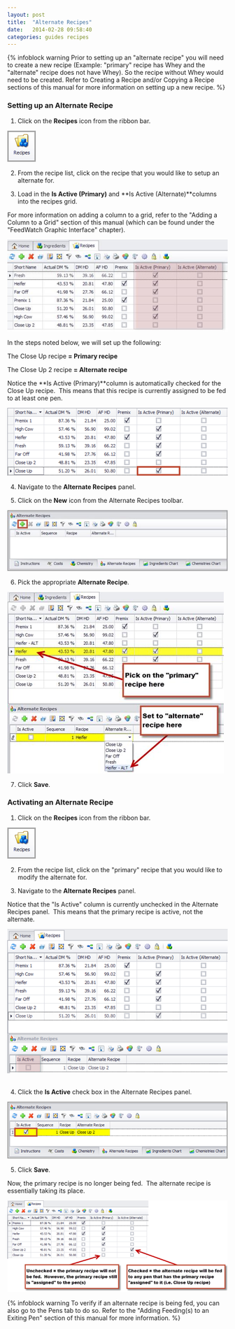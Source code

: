 ```yaml
---
layout: post
title:  "Alternate Recipes"
date:   2014-02-28 09:58:40
categories: guides recipes
---
```


{% infoblock warning Prior to setting up an "alternate recipe" you will need to create a new recipe (Example: "primary" recipe has Whey and the "alternate" recipe does not have Whey). So the recipe without Whey would need to be created. Refer to Creating a Recipe and/or Copying a Recipe sections of this manual for more information on setting up a new recipe. %}


### Setting up an Alternate Recipe

1. Click on the **Recipes** icon from the ribbon bar.

  ![](/assets/images/image129.png)

2. From the recipe list, click on the recipe that you would like
to setup an alternate for.

3. Load in the **Is Active (Primary)** and **Is Active
(Alternate)**columns into the recipes grid.

  For more information on adding a column to a grid, refer to the "Adding a Column to a Grid" section of this manual (which can be found under the "FeedWatch Graphic Interface" chapter).

  ![](/assets/images/image162.jpg)

  In the steps noted below, we will set up the following:

  The Close Up recipe **= Primary recipe**

  The Close Up 2 recipe **= Alternate recipe**

  Notice the **Is Active (Primary)**column is automatically checked for the Close Up recipe.  This means that this recipe is currently assigned to be fed to at least one pen.

  ![](/assets/images/image163.png)

4. Navigate to the **Alternate Recipes** panel. 

5. Click on the **New** icon from the Alternate Recipes toolbar.

  ![](/assets/images/image164.jpg)

6. Pick the appropriate **Alternate Recipe**.

  ![](/assets/images/image165.jpg)

7. Click **Save**.

### Activating an Alternate Recipe

1. Click on the **Recipes** icon from the ribbon bar.

  ![](/assets/images/image129.png)

2. From the recipe list, click on the "primary" recipe that you would like to modify the alternate for.

3. Navigate to the **Alternate Recipes** panel. 

  Notice that the "Is Active" column is currently unchecked in the Alternate Recipes panel.  This means that the primary recipe is active, not the alternate.

  ![](/assets/images/image166.png) 

4. Click the **Is Active** check box in the Alternate Recipes
panel.

  ![](/assets/images/image167.png)

5. Click **Save**.

  Now, the primary recipe is no longer being fed.  The alternate recipe is essentially taking its place. 

  ![](/assets/images/image168.png)

{% infoblock warning To verify if an alternate recipe is being fed, you can also go to the Pens tab to do so. Refer to the "Adding Feeding(s) to an Exiting Pen" section of this manual for more information. %}
